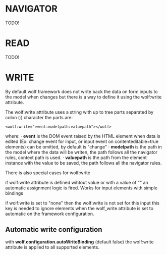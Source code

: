 # NAVIGATOR

TODO!

# READ

TODO!

# WRITE
By default wolf framework does not write back the data on form inputs to the model when changes but there is a way to define it using the wolf:write attribute.

The wolf:write attribute uses a string with up to tree parts separated by colon (:) character
the parts are:

    <wolf:write="event:modelpath:valuepath"></wolf>

where:
· __event__ is the DOM event raised by the HTML element when data is edited (Ex: change event for input, or input event on contenteditable=true elements) can be omitted, by default is "change"
· __modelpath__ is the path in the model where the data will be writen, the path follows all the navigator rules, context path is used.
· __valuepath__ is the path from the element instance with the value to be saved, the path follows all the navigator rules.

There is also special cases for wolf:write

if wolf:write attribute is defined wihtout value or with a value of "" an automatic assignment logic is fired. Works for input elements with simple bindings

if wolf:write is set to "none" then the wolf:write is not set for this input this key is needed to ignore elements when the wolf_write attribute is set to automatic on the framework configuration.

## Automatic write configuration

with __wolf.configuration.autoWriteBinding__ (default false) the wolf:write attribute is applied to all supported elements.